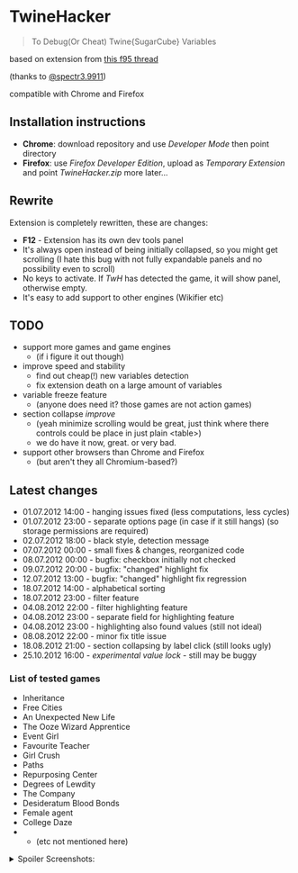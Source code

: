 # TwineHacker

> To Debug(Or Cheat) Twine{SugarCube} Variables

based on extension from [this f95 thread](https://f95zone.to/threads/how-to-debug-or-cheat-twine-sugarcube-variables.6553/) 

(thanks to [@spectr3.9911](https://f95zone.to/members/spectr3.9911/#about))

compatible with Chrome and Firefox

## Installation instructions 
- **Chrome**: download repository and use *Developer Mode* then point directory
- **Firefox**: use *Firefox Developer Edition*, upload as *Temporary Extension* and point *TwineHacker.zip*
more later...

## Rewrite
Extension is completely rewritten, these are changes:
- **F12** - Extension has its own dev tools panel
- It's always open instead of being initially collapsed, so you might get scrolling
 (I hate this bug with not fully expandable panels and no possibility even to scroll)
- No keys to activate. If *TwH* has detected the game, it will show panel, otherwise empty.
- It's easy to add support to other engines (Wikifier etc)

## TODO
- support more games and game engines
  - (if i figure it out though)
- improve speed and stability
  - find out cheap(!) new variables detection
  - fix extension death on a large amount of variables
- variable freeze feature
  - (anyone does need it? those games are not action games)
- section collapse _improve_
  - (yeah minimize scrolling would be great, just think where there controls could be place in just plain &lt;table&gt;)
  - we do have it now, great. or very bad.
- support other browsers than Chrome and Firefox
  - (but aren't they all Chromium-based?)

## Latest changes
- 01.07.2012 14:00 - hanging issues fixed (less computations, less cycles)
- 01.07.2012 23:00 - separate options page (in case if it still hangs) (so storage permissions are required)
- 02.07.2012 18:00 - black style, detection message
- 07.07.2012 00:00 - small fixes & changes, reorganized code
- 08.07.2012 00:00 - bugfix: checkbox initially not checked
- 09.07.2012 20:00 - bugfix: "changed" highlight fix
- 12.07.2012 13:00 - bugfix: "changed" highlight fix regression
- 18.07.2012 14:00 - alphabetical sorting
- 18.07.2012 23:00 - filter feature
- 04.08.2012 22:00 - filter highlighting feature
- 04.08.2012 23:00 - separate field for highlighting feature
- 04.08.2012 23:00 - highlighting also found values (still not ideal)
- 08.08.2012 22:00 - minor fix title issue
- 18.08.2012 21:00 - section collapsing by label click (still looks ugly)
- 25.10.2012 16:00 - *experimental value lock* - still may be buggy

### List of tested games
- Inheritance
- Free Cities
- An Unexpected New Life
- The Ooze Wizard Apprentice
- Event Girl
- Favourite Teacher
- Girl Crush
- Paths
- Repurposing Center
- Degrees of Lewdity
- The Company
- Desideratum Blood Bonds
- Female agent
- College Daze
- - (etc not mentioned here)

<details>
<summary>Spoiler Screenshots:</summary>

1. download it here: [https://github.com/lure0xaos/TwineHacker](https://github.com/lure0xaos/TwineHacker)

    1.1. click "Code" button, then "Download ZIP", and unzip it
![Безымянный0](https://user-images.githubusercontent.com/5437073/87243512-35a1c780-c43f-11ea-99ff-9ae73cf8a3ec.png)

2. How to install:

    2.1. Make sure "Developer mode" is on
    2.2. Click "Load unpacked" and choose directory where you've downloaded it (where manifest.json is among other files)
![Безымянный png](https://user-images.githubusercontent.com/5437073/87243532-641fa280-c43f-11ea-8988-eacc5515db1f.png)
    2.3. So you should see it's loaded without errors:
![Безымянный2](https://user-images.githubusercontent.com/5437073/87243542-7568af00-c43f-11ea-8633-effa6d2b49c4.png)

3. Open your game and press F12 to open Developer Tools sidebar, then switch to TwineHacker tab:
![Безымянный3](https://user-images.githubusercontent.com/5437073/87243544-7c8fbd00-c43f-11ea-9bd5-764e587e0252.png)


Now you can change any ingame value

</details>
